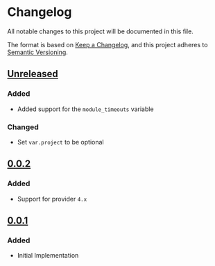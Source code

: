 # Changelog

All notable changes to this project will be documented in this file.

The format is based on [Keep a Changelog](https://keepachangelog.com/en/1.0.0/),
and this project adheres to [Semantic Versioning](https://semver.org/spec/v2.0.0.html).

## [Unreleased]

### Added

- Added support for the `module_timeouts` variable

### Changed

- Set `var.project` to be optional

## [0.0.2]

### Added

- Support for provider `4.x`

## [0.0.1]

### Added

- Initial Implementation

[unreleased]: https://github.com/mineiros-io/terraform-google-network-subnet/compare/v0.0.2...HEAD
[0.0.2]: https://github.com/mineiros-io/terraform-google-network-subnet/compare/v0.0.1...v0.0.2
[0.0.1]: https://github.com/mineiros-io/terraform-google-network-subnet/releases/tag/v0.0.1
